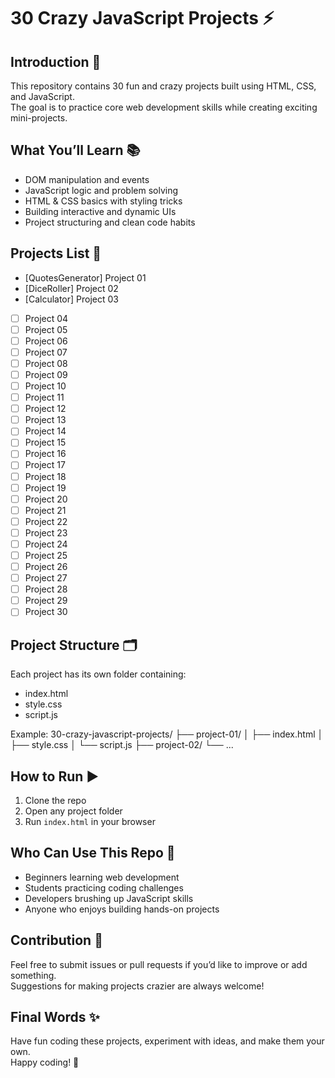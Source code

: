 # 30 Crazy JavaScript Projects ⚡️

## Introduction 🚀
This repository contains 30 fun and crazy projects built using HTML, CSS, and JavaScript.  
The goal is to practice core web development skills while creating exciting mini-projects.

## What You’ll Learn 📚
- DOM manipulation and events  
- JavaScript logic and problem solving  
- HTML & CSS basics with styling tricks  
- Building interactive and dynamic UIs  
- Project structuring and clean code habits  

## Projects List 🎯
- [QuotesGenerator] Project 01  
- [DiceRoller] Project 02  
- [Calculator] Project 03  
- [ ] Project 04  
- [ ] Project 05  
- [ ] Project 06  
- [ ] Project 07  
- [ ] Project 08  
- [ ] Project 09  
- [ ] Project 10  
- [ ] Project 11  
- [ ] Project 12  
- [ ] Project 13  
- [ ] Project 14  
- [ ] Project 15  
- [ ] Project 16  
- [ ] Project 17  
- [ ] Project 18  
- [ ] Project 19  
- [ ] Project 20  
- [ ] Project 21  
- [ ] Project 22  
- [ ] Project 23  
- [ ] Project 24  
- [ ] Project 25  
- [ ] Project 26  
- [ ] Project 27  
- [ ] Project 28  
- [ ] Project 29  
- [ ] Project 30  

## Project Structure 🗂
Each project has its own folder containing:
- index.html  
- style.css  
- script.js  

Example:
30-crazy-javascript-projects/
├── project-01/
│ ├── index.html
│ ├── style.css
│ └── script.js
├── project-02/
└── ...

## How to Run ▶️
1. Clone the repo
2. Open any project folder  
3. Run `index.html` in your browser  

## Who Can Use This Repo 🙌
- Beginners learning web development  
- Students practicing coding challenges  
- Developers brushing up JavaScript skills  
- Anyone who enjoys building hands-on projects  

## Contribution 🤝
Feel free to submit issues or pull requests if you’d like to improve or add something.  
Suggestions for making projects crazier are always welcome!  

## Final Words ✨
Have fun coding these projects, experiment with ideas, and make them your own.  
Happy coding! 🎉


